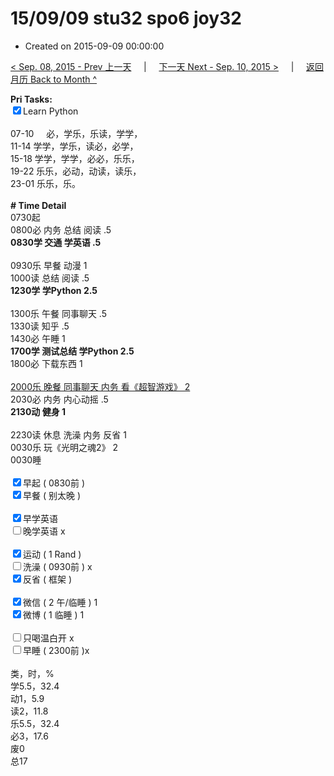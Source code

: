 # 15/09/09 stu32 spo6 joy32

- Created on 2015-09-09 00:00:00

[< Sep. 08, 2015 - Prev 上一天](_archived/lifelogs/2015/09/d08.md) &nbsp; &nbsp; | &nbsp; &nbsp; [下一天 Next - Sep. 10, 2015 >](_archived/lifelogs/2015/09/d10.md) &nbsp; &nbsp; |  &nbsp; &nbsp; [返回月历 Back to Month ^](_archived/lifelogs/2015/09/index.md)
<br/><div><strong>Pri Tasks:</strong></div><div><input checked="true" type="checkbox"/>Learn Python</div><div><br/></div><div>07-10     必，学乐，乐读，学学，</div><div>11-14 学学，学乐，读必，必学，</div><div>15-18 学学，学学，必必，乐乐，</div><div>19-22 乐乐，必动，动读，读乐，</div><div>23-01 乐乐，乐。</div><div><br/></div><div><b># Time Detail</b></div><div>0730起</div><div>0800必 内务 总结 阅读 .5</div><div><b>0830学 交通 学英语 .5</b></div><div><br/></div><div>0930乐 早餐 动漫 1</div><div>1000读 总结 阅读 .5</div><div><strong>1230学 学Python 2.5</strong></div><div><br clear="none"/></div><div>1300乐 午餐 同事聊天 .5</div><div>1330读 知乎 .5</div><div>1430必 午睡 1</div><div><strong>1700学 测试总结 学Python 2.5</strong></div><div>1800必 下载东西 1</div><div><br/></div><div><u>2000乐 晚餐 同事聊天 内务 看《超智游戏》 2</u></div><div>2030必 内务 内心动摇 .5</div><div><b>2130动 健身 1</b></div><div><b><br/></b></div><div>2230读 休息 洗澡 内务 反省 1</div><div>0030乐 玩《光明之魂2》 2</div><div>0030睡</div><div><br/></div><div><input checked="true" type="checkbox"/>早起 ( 0830前 ) </div><div><input checked="true" type="checkbox"/>早餐 ( 别太晚 ) </div><div><br/></div><div><div><input checked="true" type="checkbox"/>早学英语</div><div><input type="checkbox"/>晚学英语 x</div><div><br/></div><div><input checked="true" type="checkbox"/>运动 ( 1 Rand ) </div><div><input type="checkbox"/>洗澡 ( 0930前 ) x</div><div><input checked="true" type="checkbox"/>反省 ( 框架 ) </div></div><div><br/></div><div><input checked="true" type="checkbox"/>微信 ( 2 午/临睡 ) 1</div><div><div><input checked="true" type="checkbox"/>微博 ( 1 临睡 ) 1</div><div><br/></div><div><input type="checkbox"/>只喝温白开 x</div></div><div><input type="checkbox"/>早睡 ( 2300前 )x</div><div><br clear="none"/></div><div>类，时，%<br clear="none"/>学5.5，32.4<br clear="none"/>动1，5.9<br clear="none"/>读2，11.8<br clear="none"/>乐5.5，32.4<br clear="none"/>必3，17.6<br clear="none"/>废0<br clear="none"/>总17</div>
